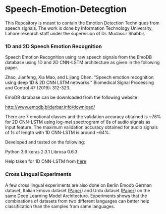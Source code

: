 # Speech-Emotion-Detecgtion
This Repository is meant to contain the Emotion Detection Techniques from speech signals. The work is done by Information Technology University, Lahore research staff under the supervision of Dr. Mudassir Shabbir.

### 1D and 2D Speech Emotion Recognition

Speech Emotion Recognition using raw speech signals from the EmoDB database using 1D and 2D CNN-LSTM architecture as given in the following paper.

Zhao, Jianfeng, Xia Mao, and Lijiang Chen. "Speech emotion recognition using deep 1D & 2D CNN LSTM networks." Biomedical Signal Processing and Control 47 (2019): 312-323.

EmoDB database can be downloaded from the following website

http://www.emodb.bilderbar.info/download/

There are 7 emotional classes and the validation accuracy obtained is ~78% for 2D CNN-LSTM using log-mel spectrogram of 8s of audio signals as input feature.
The maximum validation accuracy obtained for audio signals of 1s of length with 1D CNN-LSTM is around ~64%.

Developed and tested on the following:

Python 3.6 keras 2.3.1 Librosa 0.6.3

Help taken for 1D CNN-LSTM from [here](https://github.com/vandana-rajan/1D-Speech-Emotion-Recognition)

### Cross Lingual Experiments

A few cross lingual experiments are also done on Berlin Emodb German dataset, Italian Emovo dataset ([Paper](https://art.torvergata.it/handle/2108/97109)) and Urdu dataset ([Paper](https://arxiv.org/pdf/1812.10411.pdf)) on the same Deep Learning Model Architecture. 
Experiments shows that the combinations of datasets from two different languages can better help classification than the samples from same languages.
